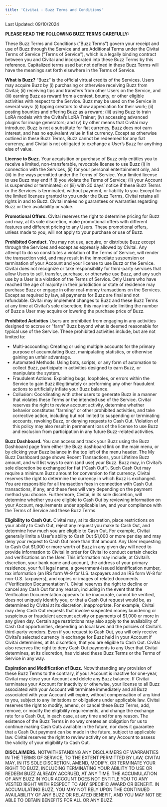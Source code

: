 ```yaml
---
title: 'Civitai - Buzz Terms and Conditions'
---
```


Last Updated: 09/10/2024

**PLEASE READ THE FOLLOWING BUZZ TERMS CAREFULLY:**

These Buzz Terms and Conditions (“Buzz Terms”) govern your receipt and use of Buzz through the Service and are Additional Terms under the Civitai Terms of Service (“Terms of Service”), which is a legally binding contract between you and Civitai and incorporated into these Buzz Terms by this reference. Capitalized terms used but not defined in these Buzz Terms will have the meanings set forth elsewhere in the Terms of Service.

**What is Buzz?** “Buzz” is the official virtual credits of the Services. Users may acquire Buzz by (i) purchasing or otherwise receiving Buzz from Civitai; (ii) receiving tips and transfers from other Users on the Service, and (iii) earning Buzz as reward from a contest, bounty, or other eligible activities with respect to the Service. Buzz may be used on the Service in several ways: (i) tipping creators to show appreciation for their work; (ii) posting bounties and offering Buzz as a reward; (iii) using Buzz to train LoRA models with the Civitai’s LoRA Trainer; (iv) accessing advanced plugins for image generators; and (v) by other means that Civitai may introduce. Buzz is not a substitute for fiat currency, Buzz does not earn interest, and has no equivalent value in fiat currency. Except as otherwise outlined in these Buzz Terms, Buzz cannot be redeemed for any fiat currency, and Civitai is not obligated to exchange a User’s Buzz for anything else of value.

**License to Buzz.** Your acquisition or purchase of Buzz only entitles you to receive a limited, non-transferable, revocable license to use Buzz (i) in connection with the Services, (ii) for your personal entertainment only, and (iii) in the ways permitted under the Terms of Service. Your limited license to use Buzz may end if (i) you violate the Terms of Service; (ii) your Account is suspended or terminated; or (iii) with 30 days’ notice if these Buzz Terms or the Services is terminated, without payment, or liability to you. Except for the limited licenses granted to you under the Buzz Terms, Civitai retains all rights in and to Buzz. Civitai makes no guarantees or warranties regarding Buzz or their availability or value.

**Promotional Offers.** Civitai reserves the right to determine pricing for Buzz and may, at its sole discretion, make promotional offers with different features and different pricing to any Users. These promotional offers, unless made to you, will not apply to your purchase or use of Buzz.

**Prohibited Conduct.** You may not use, acquire, or distribute Buzz except
through the Services and except as expressly allowed by Civitai. Any attempt to do so constitutes a violation of the Terms of Service, will render the transaction void, and may result in the immediate suspension or termination of your Account and your license to use Buzz or the Service. Civitai does not recognize or take responsibility for third-party services that allow Users to sell, transfer, purchase, or otherwise use Buzz, and any such use by a User is a violation of the Terms of Service. Only Users who have reached the age of majority in their jurisdiction or state of residence may purchase Buzz or engage in other real-money transactions on the Services. Except as required by law, all payments for Buzz are final and not refundable. Civitai may implement changes to Buzz and these Buzz Terms at any time at Civitai’s sole discretion; this may include limiting the number of Buzz a User may acquire or lowering the purchase price of Buzz.

**Prohibited Activities** Users are prohibited from engaging in any activities designed to accrue or "farm" Buzz beyond what is deemed reasonable for typical use of the Service. These prohibited activities include, but are not limited to:
- Multi-accounting: Creating or using multiple accounts for the primary purpose of accumulating Buzz, manipulating statistics, or otherwise gaining an unfair advantage.
- Automated Methods: Using bots, scripts, or any form of automation to collect Buzz, participate in activities designed to earn Buzz, or manipulate the system.
- Fraudulent Actions: Exploiting bugs, loopholes, or errors within the Service to gain Buzz illegitimately or performing any other fraudulent actions to artificially inflate your Buzz balance.
- Collusion: Coordinating with other users to generate Buzz in a manner that violates these Terms or the intended use of the Service.
Civitai reserves the right to review account activity, determine whether behavior constitutes "farming" or other prohibited activities, and take corrective action, including but not limited to suspending or terminating accounts, revoking Buzz, or denying requests to Cash Out. Violation of this policy may also result in permanent loss of the license to use Buzz and exclusion from participation in any future Buzz-related activities.

**Buzz Dashboard.** You can access and track your Buzz using the Buzz Dashboard page from either the Buzz dashboard link on the main menu, or by clicking your Buzz balance in the top left of the menu header. The My Buzz Dashboard page shows Recent Transactions, your Lifetime Buzz amount, and will list ways to earn (and use) your Buzz. Buzz may, in Civitai’s sole discretion be exchanged for fiat (“Cash Out”). Such Cash Out may require a minimum Buzz amount for conversion to fiat currency. Civitai reserves the right to determine the currency in which Buzz is exchanged. You are responsible for all transaction fees in connection with Cash Out transactions, if any, and these fees will vary depending on the payment method you choose. Furthermore, Civitai, in its sole discretion, will determine whether you are eligible to Cash Out by reviewing information on your Account, requirements under applicable law, and your compliance with the Terms of Service and these Buzz Terms.

**Eligibility to Cash Out.** Civitai may, at its discretion, place restrictions on your ability to Cash Out, reject any request you make to Cash Out, and determine how much you are eligible to Cash Out. For example, Civitai generally limits a User’s ability to Cash Out $1,000 or more per day and may deny your request to Cash Out more than that amount. Any User requesting to Cash Out $1,000 or more worth of Buzz in any given day will need to provide information to Civitai in order for Civitai to conduct certain checks and verifications on the User. This information may include, at Civitai’s discretion, your bank name and account, the address of your primary residence, your full legal name, a government-issued identification number, tax information (an IRS form W-9 for U.S. taxpayers and an IRS form W-8 for non-U.S. taxpayers), and copies or images of related documents (“Verification Documentation”). Civitai reserves the right to decline or cancel any Cash Out for any reason, including in the event that the Verification Documentation appears to be inaccurate, cannot be verified, does not uniquely identify you, or that a Cash Out request would be, as determined by Civitai at its discretion, inappropriate. For example, Civitai may deny Cash Out requests that involve suspected money laundering or suspicious or fraudulent account activity or payments of $1,000 or more in any given day. Certain age restrictions may also apply to the availability of Cash Out opportunities, depending on local laws and the policies of Civitai’s third-party vendors. Even if you request to Cash Out, you will only receive Civitai’s selected currency in exchange for Buzz held in your Account if Civitai determines, at its discretion, that you are eligible to Cash Out. Civitai also reserves the right to deny Cash Out payments to any User that Civitai determines, at its discretion, has violated these Buzz Terms or the Terms of Service in any way.

**Expiration and Modification of Buzz.** Notwithstanding any provision of these Buzz Terms to the contrary, if your Account is inactive for one-year, Civitai may close your Account and delete any Buzz balance. If Civitai terminates your Account for inactivity or otherwise, your license to all Buzz associated with your Account will terminate immediately and all Buzz associated with your Account will expire, without compensation of any kind to you, subject to any limitations or obligations under applicable law. Civitai reserves the right to modify, amend, or cancel these Buzz Terms, add, remove, or modify the eligibility requirements, and change the exchange rate for a Cash Out, in each case, at any time and for any reason. The existence of the Buzz Terms in no way creates an obligation for us to continue making Cash Outs available in the future, nor does it guarantee that a Cash Out payment can be made in the future, subject to applicable law. Civitai reserves the right to review activity on any Account to assess the validity of your eligibility to Cash Out.

**DISCLAIMERS.** NOTWITHSTANDING ANY DISCLAIMERS OF WARRANTIES IN THE TERMS OF SERVICE, TO THE EXTENT PERMITTED BY LAW, CIVITAI MAY, IN ITS SOLE DISCRETION, AMEND, MODIFY, OR TERMINATE YOUR RIGHT TO BUZZ, INCLUDING TERMINATING YOUR ABILITY TO USE OR REDEEM BUZZ ALREADY ACCRUED, AT ANY TIME. THE ACCUMULATION OF ANY BUZZ IN YOUR ACCOUNT DOES NOT ENTITLE YOU TO ANY VESTED RIGHT WITH RESPECT TO ANY SPECIFIC AWARD OR BENEFIT. IN ACCUMULATING BUZZ, YOU MAY NOT RELY UPON THE CONTINUED AVAILABILITY OF ANY BUZZ OR RELATED BENEFIT, AND YOU MAY NOT BE ABLE TO OBTAIN BENEFITS FOR ALL OR ANY BUZZ.
